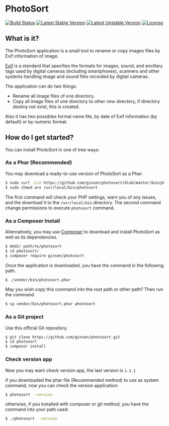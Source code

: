 PhotoSort
=========

[![Build Status](https://travis-ci.org/ginsen/photosort.svg?branch=master)](https://travis-ci.org/ginsen/photosort)
[![Latest Stable Version](https://poser.pugx.org/ginsen/photosort/v/stable.svg)](https://packagist.org/packages/ginsen/photosort)
[![Latest Unstable Version](https://poser.pugx.org/ginsen/photosort/v/unstable.svg)](https://packagist.org/packages/ginsen/photosort)
[![License](https://poser.pugx.org/ginsen/photosort/license.svg)](https://packagist.org/packages/ginsen/photosort)


What is it?
-----------
The PhotoSort application is a small tool to rename or copy images files by Exif information of image.

[Exif](http://en.wikipedia.org/wiki/Exchangeable_image_file_format) is a standard that specifies the formats for images,
sound, and ancillary tags used by digital cameras (including smartphones), scanners and other systems handling image and
sound files recorded by digital cameras.

The application can do two things:

- Rename all image files of one directory.
- Copy all image files of one directory to other new directory, if directory destiny not exist, this is created.

Also it has two possibles format name file, by date of Exif information (by default) or by numeric format.


How do I get started?
---------------------

You can install PhotoSort in one of tree ways:

### As a Phar (Recommended)

You may download a ready-to-use version of PhotoSort as a Phar:

```bash
$ sudo curl -LsS https://github.com/ginsen/photosort/blob/master/bin/photosort.phar?raw=true -o /usr/local/bin/photosort
$ sudo chmod a+x /usr/local/bin/photosort
```

The first command will check your PHP settings, warn you of any issues, and the download it to the `/usr/local/bin` directory.
The second command change permissions to execute `photosort` command.

### As a Composer Install

Alternatively, you may use [Composer](https://getcomposer.org/) to download and install PhotoSort as well as its dependencies.

```bash
$ mkdir path/to/photosort
$ cd photosort/
$ composer require ginsen/photosort
```

Once the application is downloaded, you have the command in the following path.

```bash
$ ./vendor/bin/photosort.phar
```

May you wish copy this command into the root path or other path? Then run the command.

```bash
$ cp vendor/bin/photosort.phar photosort
```


### As a Git project

Use this official Git repository.

```bash
$ git clone https://github.com/ginsen/photosort.git
$ cd photosort
$ composer install
```

### Check version app

Now you may want check version app, the last version is ``1.1.1``

if you downloaded the phar file (Recommended method) to use as system command, now you can check the version application:
 
```bash
$ photosort --version
```

otherwise, if you installed with composer or git method, you have the command into your path used:

```bash
$ ./photosort --version
```



